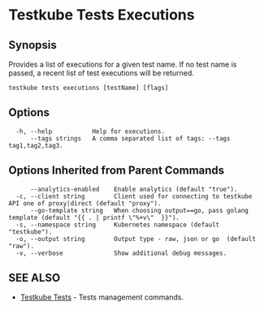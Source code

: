 # Testkube Tests Executions

## **Synopsis**

Provides a list of executions for a given test name. If no test name is passed, a recent list of test executions will be returned.

```
testkube tests executions [testName] [flags]
```

## **Options**

```
  -h, --help           Help for executions.
      --tags strings   A comma separated list of tags: --tags tag1,tag2,tag3.
```

## **Options Inherited from Parent Commands**

```
      --analytics-enabled    Enable analytics (default "true").
  -c, --client string        Client used for connecting to testkube API one of proxy|direct (default "proxy").
      --go-template string   When choosing output==go, pass golang template (default "{{ . | printf \"%+v\"  }}").
  -s, --namespace string     Kubernetes namespace (default "testkube").
  -o, --output string        Output type - raw, json or go  (default "raw").
  -v, --verbose              Show additional debug messages.
```

## **SEE ALSO**

* [Testkube Tests](testkube_tests.md)	 - Tests management commands.

